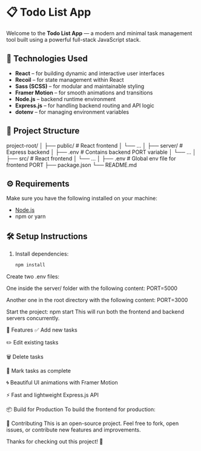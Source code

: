 # 📋 Todo List App

Welcome to the **Todo List App** — a modern and minimal task management tool built using a powerful full-stack JavaScript stack.

## 🚀 Technologies Used

- **React** – for building dynamic and interactive user interfaces
- **Recoil** – for state management within React
- **Sass (SCSS)** – for modular and maintainable styling
- **Framer Motion** – for smooth animations and transitions
- **Node.js** – backend runtime environment
- **Express.js** – for handling backend routing and API logic
- **dotenv** – for managing environment variables

## 📁 Project Structure

project-root/
│
├── public/ # React frontend
│ └── ...
│
├── server/ # Express backend
│ ├── .env # Contains backend PORT variable
│ └── ...
│
├── src/ # React frontend
│ └── ...
│
├── .env # Global env file for frontend PORT
├── package.json
└── README.md


## ⚙️ Requirements

Make sure you have the following installed on your machine:

- [Node.js](https://nodejs.org/)
- npm or yarn

## 🛠️ Setup Instructions

1. Install dependencies:

   ```bash
   npm install


Create two .env files:

One inside the server/ folder with the following content:
PORT=5000

Another one in the root directory with the following content:
PORT=3000

Start the project:
npm start
This will run both the frontend and backend servers concurrently.

🌟 Features
✅ Add new tasks

✏️ Edit existing tasks

🗑️ Delete tasks

🔄 Mark tasks as complete 

🌀 Beautiful UI animations with Framer Motion

⚡ Fast and lightweight Express.js API

📦 Build for Production
To build the frontend for production:

🤝 Contributing
This is an open-source project. Feel free to fork, open issues, or contribute new features and improvements.

Thanks for checking out this project! 🎉